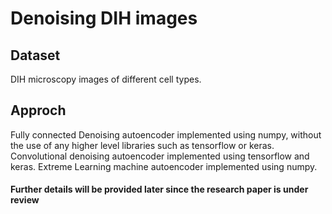 <h1>Denoising DIH images</h1>
<h2>Dataset</h2>
DIH microscopy images of different cell types.
<h2>Approch</h2>
Fully connected Denoising autoencoder implemented using numpy, without the use of any higher level libraries such as tensorflow or keras.
Convolutional denoising autoencoder implemented using tensorflow and keras.
Extreme Learning machine autoencoder implemented using numpy.
<h4>Further details will be provided later since the research paper is under review</h4>
